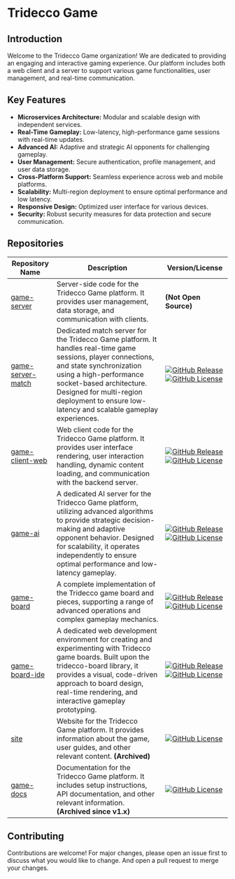 # Tridecco Game

## Introduction

Welcome to the Tridecco Game organization! We are dedicated to providing an engaging and interactive gaming experience. Our platform includes both a web client and a server to support various game functionalities, user management, and real-time communication.

## Key Features

- **Microservices Architecture:** Modular and scalable design with independent services.
- **Real-Time Gameplay:** Low-latency, high-performance game sessions with real-time updates.
- **Advanced AI:** Adaptive and strategic AI opponents for challenging gameplay.
- **User Management:** Secure authentication, profile management, and user data storage.
- **Cross-Platform Support:** Seamless experience across web and mobile platforms.
- **Scalability:** Multi-region deployment to ensure optimal performance and low latency.
- **Responsive Design:** Optimized user interface for various devices.
- **Security:** Robust security measures for data protection and secure communication.

## Repositories

| Repository Name                                                    | Description                                                                                                                                                                                                                                                                                | Version/License                                                                                                                                                                                                                                                                                        |
| ------------------------------------------------------------------ | ------------------------------------------------------------------------------------------------------------------------------------------------------------------------------------------------------------------------------------------------------------------------------------------ | ------------------------------------------------------------------------------------------------------------------------------------------------------------------------------------------------------------------------------------------------------------------------------------------------------ |
| [game-server](https://github.com/tridecco/game-server)             | Server-side code for the Tridecco Game platform. It provides user management, data storage, and communication with clients.                                                                                                                                                                | **(Not Open Source)**                                                                                                                                                                                                                                                                                  |
| [game-server-match](https://github.com/tridecco/game-server-match) | Dedicated match server for the Tridecco Game platform. It handles real-time game sessions, player connections, and state synchronization using a high-performance socket-based architecture. Designed for multi-region deployment to ensure low-latency and scalable gameplay experiences. | [![GitHub Release](https://img.shields.io/github/v/release/tridecco/game-server-match)](https://github.com/tridecco/game-server-match/releases) [![GitHub License](https://img.shields.io/github/license/tridecco/game-server-match)](https://github.com/tridecco/game-server-match/blob/main/LICENSE) |
| [game-client-web](https://github.com/tridecco/game-client-web)     | Web client code for the Tridecco Game platform. It provides user interface rendering, user interaction handling, dynamic content loading, and communication with the backend server.                                                                                                       | [![GitHub Release](https://img.shields.io/github/v/release/tridecco/game-client-web)](https://github.com/tridecco/game-client-web/releases) [![GitHub License](https://img.shields.io/github/license/tridecco/game-client-web)](https://github.com/tridecco/game-client-web/blob/main/LICENSE)         |
| [game-ai](https://github.com/tridecco/game-ai)                     | A dedicated AI server for the Tridecco Game platform, utilizing advanced algorithms to provide strategic decision-making and adaptive opponent behavior. Designed for scalability, it operates independently to ensure optimal performance and low-latency gameplay.                       | [![GitHub Release](https://img.shields.io/github/v/release/tridecco/game-ai)](https://github.com/tridecco/game-ai/releases) [![GitHub License](https://img.shields.io/github/license/tridecco/game-ai)](https://github.com/tridecco/game-ai/blob/main/LICENSE)                                         |
| [game-board](https://github.com/tridecco/game-board)               | A complete implementation of the Tridecco game board and pieces, supporting a range of advanced operations and complex gameplay mechanics.                                                                                                                                                 | [![GitHub Release](https://img.shields.io/github/v/release/tridecco/game-board)](https://github.com/tridecco/game-board/releases) [![GitHub License](https://img.shields.io/github/license/tridecco/game-board)](https://github.com/tridecco/game-board/blob/main/LICENSE)                             |
| [game-board-ide](https://github.com/tridecco/game-board-ide)       | A dedicated web development environment for creating and experimenting with Tridecco game boards. Built upon the tridecco-board library, it provides a visual, code-driven approach to board design, real-time rendering, and interactive gameplay prototyping.                            | [![GitHub Release](https://img.shields.io/github/v/release/tridecco/game-board-ide)](https://github.com/tridecco/game-board-ide/releases) [![GitHub License](https://img.shields.io/github/license/tridecco/game-board-ide)](https://github.com/tridecco/game-board-ide/blob/main/LICENSE)             |
| [site](https://github.com/tridecco/site)                           | Website for the Tridecco Game platform. It provides information about the game, user guides, and other relevant content. **(Archived)**                                                                                                                                                    | [![GitHub License](https://img.shields.io/github/license/tridecco/site)](https://github.com/tridecco/site/blob/main/LICENSE)                                                                                                                                                                           |
| [game-docs](https://github.com/tridecco/game-docs)                 | Documentation for the Tridecco Game platform. It includes setup instructions, API documentation, and other relevant information. **(Archived since v1.x)**                                                                                                                                 | [![GitHub License](https://img.shields.io/github/license/tridecco/game-docs)](https://github.com/tridecco/game-docs/blob/main/LICENSE)                                                                                                                                                                 |

## Contributing

Contributions are welcome! For major changes, please open an issue first to discuss what you would like to change. And open a pull request to merge your changes.
